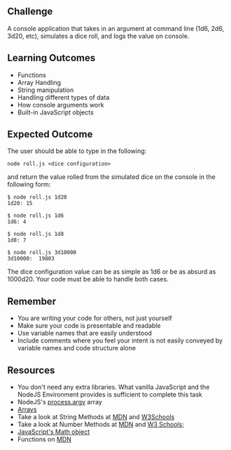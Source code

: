 ## Challenge

A console application that takes in an argument at command line (1d6, 2d6, 3d20, etc), simulates a dice roll, and logs the value on console.

## Learning Outcomes
* Functions
* Array Handling
* String manipulation 
* Handling different types of data 
* How console arguments work
* Built-in JavaScript objects 

## Expected Outcome 

The user should be able to type in the following: 

`node roll.js <dice configuration>`

and return the value rolled from the simulated dice on the console in the following form: 

```
$ node roll.js 1d20
1d20: 15

$ node roll.js 1d6
1d6: 4

$ node roll.js 1d8
1d8: 7

$ node roll.js 3d10000
3d10000:  19803

```

The dice configuration value can be as simple as 1d6 or be as absurd as 1000d20. Your code must be able to handle both cases.

## Remember

* You are writing your code for others, not just yourself
* Make sure your code is presentable and readable
* Use variable names that are easily understood
* Include comments where you feel your intent is not easily conveyed by variable names and code structure alone 

## Resources
* You don't need any extra libraries. What vanilla JavaScript and the NodeJS Environment provides is sufficient to complete this task
* NodeJS's [process.argv](https://nodejs.org/docs/latest/api/process.html#process_process_argv) array 
* [Arrays](https://developer.mozilla.org/en-US/docs/Web/JavaScript/Reference/Global_Objects/Array)
* Take a look at String Methods at [MDN](https://developer.mozilla.org/en-US/docs/Web/JavaScript/Reference/Global_Objects/String) and [W3Schools](https://www.w3schools.com/Js/js_string_methods.asp)
* Take a look at Number Methods at [MDN]() and [W3 Schools](https://www.w3schools.com/Js/js_number_methods.asp);
* [JavaScript's Math object](https://developer.mozilla.org/en-US/docs/Web/JavaScript/Reference/Global_Objects/Math) 
* Functions on [MDN](https://developer.mozilla.org/en-US/docs/Web/JavaScript/Guide/Functions)
